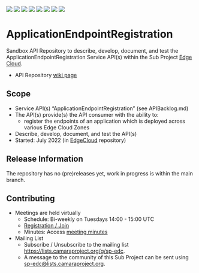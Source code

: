 <a href="https://github.com/camaraproject/ApplicationEndpointRegistration/commits/" title="Last Commit"><img src="https://img.shields.io/github/last-commit/camaraproject/ApplicationEndpointRegistration?style=plastic"></a>
<a href="https://github.com/camaraproject/ApplicationEndpointRegistration/issues" title="Open Issues"><img src="https://img.shields.io/github/issues/camaraproject/ApplicationEndpointRegistration?style=plastic"></a>
<a href="https://github.com/camaraproject/ApplicationEndpointRegistration/pulls" title="Open Pull Requests"><img src="https://img.shields.io/github/issues-pr/camaraproject/ApplicationEndpointRegistration?style=plastic"></a>
<a href="https://github.com/camaraproject/ApplicationEndpointRegistration/graphs/contributors" title="Contributors"><img src="https://img.shields.io/github/contributors/camaraproject/ApplicationEndpointRegistration?style=plastic"></a>
<a href="https://github.com/camaraproject/ApplicationEndpointRegistration" title="Repo Size"><img src="https://img.shields.io/github/repo-size/camaraproject/ApplicationEndpointRegistration?style=plastic"></a>
<a href="https://github.com/camaraproject/ApplicationEndpointRegistration/blob/main/LICENSE" title="License"><img src="https://img.shields.io/badge/License-Apache%202.0-green.svg?style=plastic"></a>
<a href="https://github.com/camaraproject/ApplicationEndpointRegistration/releases/latest" title="Latest Release"><img src="https://img.shields.io/github/release/camaraproject/ApplicationEndpointRegistration?style=plastic"></a>
<a href="https://github.com/camaraproject/Governance/blob/main/ProjectStructureAndRoles.md" title="Sandbox API Repository"><img src="https://img.shields.io/badge/Sandbox%20API%20Repository-yellow?style=plastic"></a>

# ApplicationEndpointRegistration

Sandbox API Repository to describe, develop, document, and test the ApplicationEndpointRegistration Service API(s) within the Sub Project [Edge Cloud](https://lf-camaraproject.atlassian.net/wiki/x/IwEpBQ).

* API Repository [wiki page](https://lf-camaraproject.atlassian.net/wiki/x/AQAsC)

## Scope

* Service API(s) “ApplicationEndpointRegistration” (see APIBacklog.md) 
* The API(s) provide(s) the API consumer with the ability to:  
  * register the endpoints of an application which is deployed across various Edge Cloud Zones
* Describe, develop, document, and test the API(s)
* Started: July 2022 (in [EdgeCloud](https://github.com/camaraproject/EdgeCloud) repository)
<!-- * Incubating stage since: {{incubation date}} --> 

## Release Information

The repository has no (pre)releases yet, work in progress is within the main branch.
<!-- Optional: an explicit listing of the latest (pre-)release with additional information, e.g. links to the API definitions -->
<!-- In addition use/uncomment one or multiple the following alternative options when becoming applicable -->
<!-- Pre-releases of this sub project are available in https://github.com/camaraproject/ApplicationEndpointRegistration/releases -->
<!-- The latest public release is available here: https://github.com/camaraproject/ApplicationEndpointRegistration/releases/latest -->
<!-- For changes see [CHANGELOG.md](https://github.com/camaraproject/ApplicationEndpointRegistration/blob/main/CHANGELOG.md) -->

## Contributing

* Meetings are held virtually
  * Schedule: Bi-weekly on Tuesdays 14:00 - 15:00 UTC
  * [Registration / Join](https://zoom-lfx.platform.linuxfoundation.org/meeting/91868502920?password=a9ec9dff-ea92-4216-b0a1-ce152f49170f)
  * Minutes: Access [meeting minutes](https://lf-camaraproject.atlassian.net/wiki/x/8Tve)
* Mailing List  
  * Subscribe / Unsubscribe to the mailing list <https://lists.camaraproject.org/g/sp-edc>.
  * A message to the community of this Sub Project can be sent using <sp-edc@lists.camaraproject.org>.
